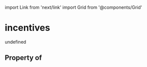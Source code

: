 import Link from 'next/link'
import Grid from '@components/Grid'

# incentives

undefined

## Property of



